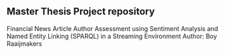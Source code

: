 ## Master Thesis Project repository
Financial News Article Author Assessment using Sentiment Analysis and Named Entity Linking (SPARQL) in a Streaming Environment 
Author: Boy Raaijmakers
